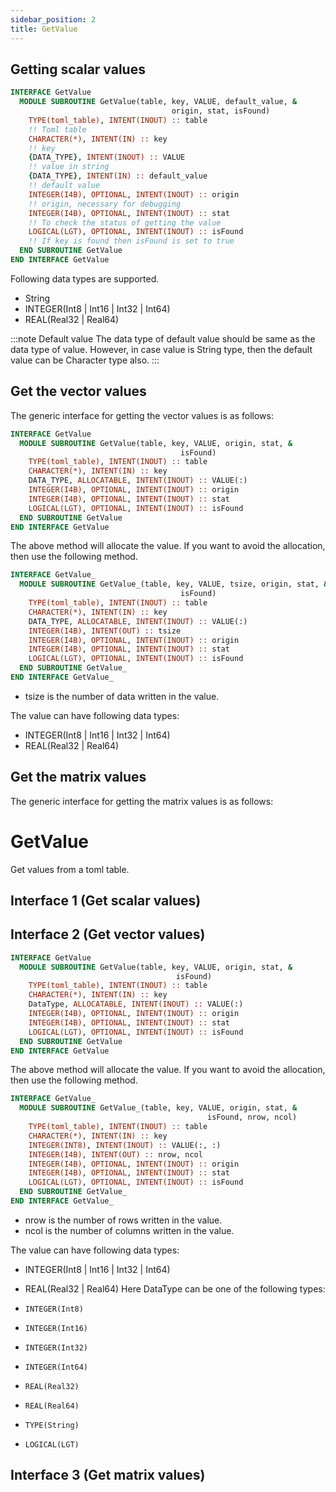 ```yaml
---
sidebar_position: 2
title: GetValue
---
```


## Getting scalar values

```fortran
INTERFACE GetValue
  MODULE SUBROUTINE GetValue(table, key, VALUE, default_value, &
                                    origin, stat, isFound)
    TYPE(toml_table), INTENT(INOUT) :: table
    !! Toml table
    CHARACTER(*), INTENT(IN) :: key
    !! key
    {DATA_TYPE}, INTENT(INOUT) :: VALUE
    !! value in string
    {DATA_TYPE}, INTENT(IN) :: default_value
    !! default value
    INTEGER(I4B), OPTIONAL, INTENT(INOUT) :: origin
    !! origin, necessary for debugging
    INTEGER(I4B), OPTIONAL, INTENT(INOUT) :: stat
    !! To check the status of getting the value
    LOGICAL(LGT), OPTIONAL, INTENT(INOUT) :: isFound
    !! If key is found then isFound is set to true
  END SUBROUTINE GetValue
END INTERFACE GetValue
```

Following data types are supported.

- String
- INTEGER(Int8 | Int16 | Int32 | Int64)
- REAL(Real32 | Real64)

:::note Default value
The data type of default value should be same as the data type of value. However, in case value is String type, then the default value can be Character type also.
:::

## Get the vector values

The generic interface for getting the vector values is as follows:

```fortran
INTERFACE GetValue
  MODULE SUBROUTINE GetValue(table, key, VALUE, origin, stat, &
                                      isFound)
    TYPE(toml_table), INTENT(INOUT) :: table
    CHARACTER(*), INTENT(IN) :: key
    DATA_TYPE, ALLOCATABLE, INTENT(INOUT) :: VALUE(:)
    INTEGER(I4B), OPTIONAL, INTENT(INOUT) :: origin
    INTEGER(I4B), OPTIONAL, INTENT(INOUT) :: stat
    LOGICAL(LGT), OPTIONAL, INTENT(INOUT) :: isFound
  END SUBROUTINE GetValue
END INTERFACE GetValue
```

The above method will allocate the value. If you want to avoid the allocation, then use the following method.

```fortran
INTERFACE GetValue_
  MODULE SUBROUTINE GetValue_(table, key, VALUE, tsize, origin, stat, &
                                      isFound)
    TYPE(toml_table), INTENT(INOUT) :: table
    CHARACTER(*), INTENT(IN) :: key
    DATA_TYPE, ALLOCATABLE, INTENT(INOUT) :: VALUE(:)
    INTEGER(I4B), INTENT(OUT) :: tsize
    INTEGER(I4B), OPTIONAL, INTENT(INOUT) :: origin
    INTEGER(I4B), OPTIONAL, INTENT(INOUT) :: stat
    LOGICAL(LGT), OPTIONAL, INTENT(INOUT) :: isFound
  END SUBROUTINE GetValue_
END INTERFACE GetValue_
```

- tsize is the number of data written in the value.

The value can have following data types:

- INTEGER(Int8 | Int16 | Int32 | Int64)
- REAL(Real32 | Real64)

## Get the matrix values

The generic interface for getting the matrix values is as follows:
# GetValue

Get values from a toml table.


## Interface 1 (Get scalar values)


## Interface 2 (Get vector values)

```fortran
INTERFACE GetValue
  MODULE SUBROUTINE GetValue(table, key, VALUE, origin, stat, &
                                     isFound)
    TYPE(toml_table), INTENT(INOUT) :: table
    CHARACTER(*), INTENT(IN) :: key
    DataType, ALLOCATABLE, INTENT(INOUT) :: VALUE(:)
    INTEGER(I4B), OPTIONAL, INTENT(INOUT) :: origin
    INTEGER(I4B), OPTIONAL, INTENT(INOUT) :: stat
    LOGICAL(LGT), OPTIONAL, INTENT(INOUT) :: isFound
  END SUBROUTINE GetValue
END INTERFACE GetValue
```

The above method will allocate the value. If you want to avoid the allocation, then use the following method.

```fortran
INTERFACE GetValue_
  MODULE SUBROUTINE GetValue_(table, key, VALUE, origin, stat, &
                                            isFound, nrow, ncol)
    TYPE(toml_table), INTENT(INOUT) :: table
    CHARACTER(*), INTENT(IN) :: key
    INTEGER(INT8), INTENT(INOUT) :: VALUE(:, :)
    INTEGER(I4B), INTENT(OUT) :: nrow, ncol
    INTEGER(I4B), OPTIONAL, INTENT(INOUT) :: origin
    INTEGER(I4B), OPTIONAL, INTENT(INOUT) :: stat
    LOGICAL(LGT), OPTIONAL, INTENT(INOUT) :: isFound
  END SUBROUTINE GetValue_
END INTERFACE GetValue_
```

- nrow is the number of rows written in the value.
- ncol is the number of columns written in the value.

The value can have following data types:

- INTEGER(Int8 | Int16 | Int32 | Int64)
- REAL(Real32 | Real64)
Here DataType can be one of the following types:

- `INTEGER(Int8)`
- `INTEGER(Int16)`
- `INTEGER(Int32)`
- `INTEGER(Int64)`
- `REAL(Real32)`
- `REAL(Real64)`
- `TYPE(String)`
- `LOGICAL(LGT)`

## Interface 3 (Get matrix values)

